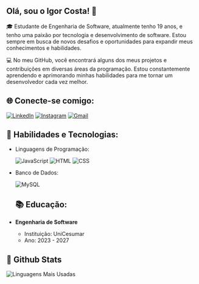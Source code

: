 ## Olá, sou o Igor Costa! 👋
🎓 Estudante de Engenharia de Software, atualmente tenho 19 anos, e tenho uma paixão por tecnologia e desenvolvimento de software. Estou sempre em busca de novos desafios e oportunidades para expandir meus conhecimentos e habilidades.

💻 No meu GitHub, você encontrará alguns dos meus projetos e contribuições em diversas áreas da programação. Estou constantemente aprendendo e aprimorando minhas habilidades para me tornar um desenvolvedor cada vez melhor.

## 🌐 Conecte-se comigo:

[![LinkedIn](https://img.shields.io/badge/LinkedIn-0A66C2?style=for-the-badge&logo=linkedin&logoColor=white)](https://www.linkedin.com/in/igoorcosta/)
[![Instagram](https://img.shields.io/badge/Instagram-E4405F?style=for-the-badge&logo=instagram&logoColor=white)](https://www.instagram.com/_.igorcosta/)
[![Gmail](https://img.shields.io/badge/Gmail-D14836?style=for-the-badge&logo=gmail&logoColor=white)](mailto:igorcostasilva50@gmail.com)

## 🚀 Habilidades e Tecnologias:

 - Linguagens de Programação:
   
   ![JavaScript](https://img.shields.io/badge/JavaScript-F7DF1E?style=for-the-badge&logo=javascript&logoColor=black)
   ![HTML](https://img.shields.io/badge/HTML-E34F26?style=for-the-badge&logo=html5&logoColor=white)
   ![CSS](https://img.shields.io/badge/CSS-1572B6?style=for-the-badge&logo=css3&logoColor=white)
- Banco de Dados:

  ![MySQL](https://img.shields.io/badge/MySQL-4479A1?style=for-the-badge&logo=mysql&logoColor=white)

  ## 📚 Educação:

- **Engenharia de Software**
  - Instituição: UniCesumar
  - Ano: 2023 - 2027

## 🌟 Github Stats

![Linguagens Mais Usadas](https://github-readme-stats.vercel.app/api/top-langs/?username=igorcosta12&layout=compact&theme=dark)
